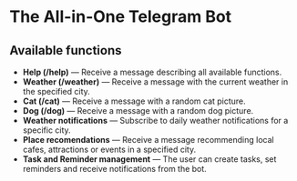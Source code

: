 # **The All-in-One Telegram Bot**

## Available functions

- **Help (/help)** — Receive a message describing all available functions.
- **Weather (/weather)** — Receive a message with the current weather in the specified city.
- **Cat (/cat)** — Receive a message with a random cat picture.
- **Dog (/dog)** — Receive a message with a random dog picture.
- **Weather notifications** — Subscribe to daily weather notifications for a specific city.
- **Place recomendations** — Receive a message recommending local cafes, attractions or events in a specified city.
- **Task and Reminder management** — The user can create tasks, set reminders and receive notifications from the bot.
